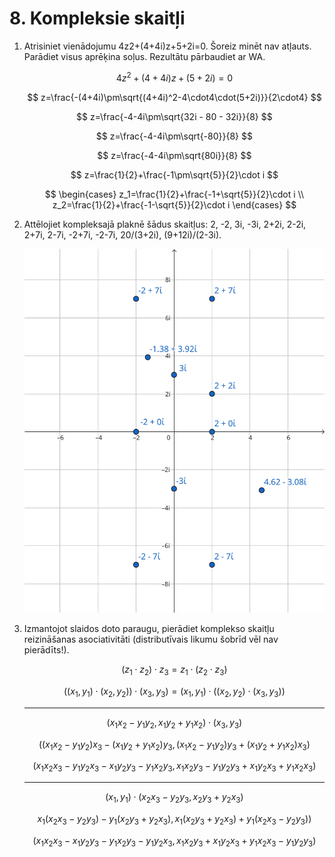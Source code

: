 # 8. Kompleksie skaitļi

1. Atrisiniet vienādojumu 4z2+(4+4i)z+5+2i=0. Šoreiz minēt nav atļauts. Parādiet visus aprēķina soļus. Rezultātu pārbaudiet ar WA.

    $$
        4z^2+(4+4i)z+(5+2i)=0
    $$

    $$
        z=\frac{-(4+4i)\pm\sqrt{(4+4i)^2-4\cdot4\cdot(5+2i)}}{2\cdot4}
    $$

    $$
        z=\frac{-4-4i\pm\sqrt{32i - 80 - 32i}}{8}
    $$

    $$
        z=\frac{-4-4i\pm\sqrt{-80}}{8}
    $$

    $$
        z=\frac{-4-4i\pm\sqrt{80i}}{8}
    $$

    $$
        z=\frac{1}{2}+\frac{-1\pm\sqrt{5}}{2}\cdot i
    $$

    $$
        \begin{cases}
        z_1=\frac{1}{2}+\frac{-1+\sqrt{5}}{2}\cdot i
        \\
        z_2=\frac{1}{2}+\frac{-1-\sqrt{5}}{2}\cdot i
        \end{cases}
    $$

2. Attēlojiet kompleksajā plaknē šādus skaitļus: 2, -2, 3i, -3i, 2+2i, 2-2i, 2+7i, 2-7i, -2+7i, -2-7i, 20/(3+2i), (9+12i)/(2-3i).

    ![](image1.svg)

3. Izmantojot slaidos doto paraugu, pierādiet komplekso skaitļu reizināšanas asociativitāti (distributīvais likumu šobrīd vēl nav pierādīts!).

    $$
        (z_1 \cdot z_2) \cdot z_3 = z_1 \cdot (z_2 \cdot z_3)
    $$

    $$
        ((x_1, y_1) \cdot (x_2, y_2)) \cdot (x_3, y_3) = (x_1, y_1) \cdot ((x_2, y_2) \cdot (x_3, y_3))
    $$

    ---

    $$
        (x_1 x_2 - y_1 y_2, x_1 y_2 + y_1 x_2) \cdot (x_3, y_3)
    $$

    $$
        ((x_1 x_2 - y_1 y_2) x_3 - (x_1 y_2 + y_1 x_2) y_3, (x_1 x_2 - y_1 y_2) y_3 + (x_1 y_2 + y_1 x_2) x_3)
    $$

    $$
        (x_1 x_2 x_3 - y_1 y_2 x_3 - x_1 y_2 y_3 - y_1 x_2 y_3 , x_1 x_2 y_3 - y_1 y_2 y_3 + x_1 y_2  x_3 + y_1 x_2 x_3)
    $$

    ---

    $$
        (x_1, y_1) \cdot (x_2 x_3 - y_2 y_3, x_2 y_3 + y_2 x_3)
    $$

    $$
        x_1 (x_2 x_3 - y_2 y_3) - y_1 (x_2 y_3 + y_2 x_3), x_1 (x_2 y_3 + y_2 x_3) + y_1 (x_2 x_3 - y_2 y_3))
    $$

    $$
        (x_1 x_2 x_3 - x_1 y_2 y_3 - y_1 x_2 y_3 - y_1 y_2 x_3, x_1 x_2 y_3 + x_1 y_2 x_3 + y_1 x_2 x_3 - y_1 y_2 y_3)
    $$
